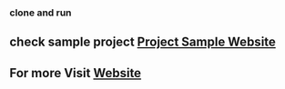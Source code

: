 ### clone and run 
## check sample project <a href="https://progress-bar-mu.vercel.app/" rel="noopener">Project Sample Website</a>
## For more Visit <a href="http://cyberncode.com/" rel="noopener">Website</a>
